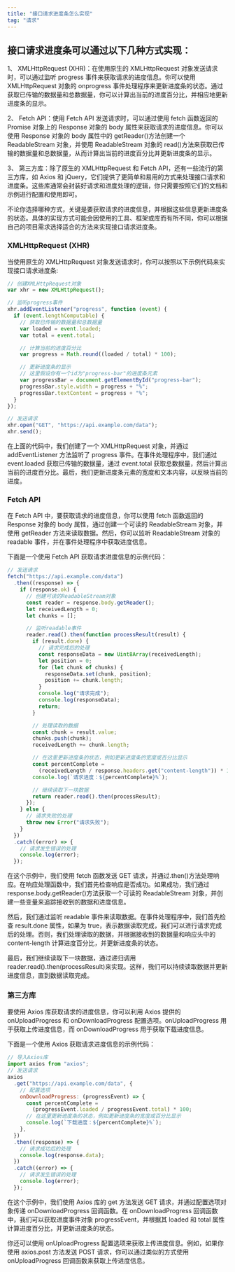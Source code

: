```yaml
---
title: "接口请求进度条怎么实现"
tag: "请求"
---
```


## 接口请求进度条可以通过以下几种方式实现：

1、 XMLHttpRequest (XHR)：在使用原生的 XMLHttpRequest 对象发送请求时，可以通过监听 progress 事件来获取请求的进度信息。你可以使用 XMLHttpRequest 对象的 onprogress 事件处理程序来更新进度条的状态。通过获取已传输的数据量和总数据量，你可以计算出当前的进度百分比，并相应地更新进度条的显示。

2、 Fetch API：使用 Fetch API 发送请求时，可以通过使用 fetch 函数返回的 Promise 对象上的 Response 对象的 body 属性来获取请求的进度信息。你可以使用 Response 对象的 body 属性中的 getReader()方法创建一个 ReadableStream 对象，并使用 ReadableStream 对象的 read()方法来获取已传输的数据量和总数据量，从而计算出当前的进度百分比并更新进度条的显示。

3、 第三方库：除了原生的 XMLHttpRequest 和 Fetch API，还有一些流行的第三方库，如 Axios 和 jQuery，它们提供了更简单和易用的方式来处理接口请求和进度条。这些库通常会封装好请求和进度处理的逻辑，你只需要按照它们的文档和示例进行配置和使用即可。

不论你选择哪种方式，关键是要获取请求的进度信息，并根据这些信息更新进度条的状态。具体的实现方式可能会因使用的工具、框架或库而有所不同，你可以根据自己的项目需求选择适合的方法来实现接口请求进度条。

### XMLHttpRequest (XHR)

当使用原生的 XMLHttpRequest 对象发送请求时，你可以按照以下示例代码来实现接口请求进度条:

```js
// 创建XMLHttpRequest对象
var xhr = new XMLHttpRequest();

// 监听progress事件
xhr.addEventListener("progress", function (event) {
  if (event.lengthComputable) {
    // 获取已传输的数据量和总数据量
    var loaded = event.loaded;
    var total = event.total;

    // 计算当前的进度百分比
    var progress = Math.round((loaded / total) * 100);

    // 更新进度条的显示
    // 这里假设你有一个id为"progress-bar"的进度条元素
    var progressBar = document.getElementById("progress-bar");
    progressBar.style.width = progress + "%";
    progressBar.textContent = progress + "%";
  }
});

// 发送请求
xhr.open("GET", "https://api.example.com/data");
xhr.send();
```

在上面的代码中，我们创建了一个 XMLHttpRequest 对象，并通过 addEventListener 方法监听了 progress 事件。在事件处理程序中，我们通过 event.loaded 获取已传输的数据量，通过 event.total 获取总数据量，然后计算出当前的进度百分比。最后，我们更新进度条元素的宽度和文本内容，以反映当前的进度。

### Fetch API

在 Fetch API 中，要获取请求的进度信息，你可以使用 fetch 函数返回的 Response 对象的 body 属性，通过创建一个可读的 ReadableStream 对象，并使用 getReader 方法来读取数据。然后，你可以监听 ReadableStream 对象的 readable 事件，并在事件处理程序中获取进度信息。

下面是一个使用 Fetch API 获取请求进度信息的示例代码：

```js
// 发送请求
fetch("https://api.example.com/data")
  .then((response) => {
    if (response.ok) {
      // 创建可读的ReadableStream对象
      const reader = response.body.getReader();
      let receivedLength = 0;
      let chunks = [];

      // 监听readable事件
      reader.read().then(function processResult(result) {
        if (result.done) {
          // 请求完成后的处理
          const responseData = new Uint8Array(receivedLength);
          let position = 0;
          for (let chunk of chunks) {
            responseData.set(chunk, position);
            position += chunk.length;
          }
          console.log("请求完成");
          console.log(responseData);
          return;
        }

        // 处理读取的数据
        const chunk = result.value;
        chunks.push(chunk);
        receivedLength += chunk.length;

        // 在这里更新进度条的状态，例如更新进度条的宽度或百分比显示
        const percentComplete =
          (receivedLength / response.headers.get("content-length")) * 100;
        console.log(`请求进度：${percentComplete}%`);

        // 继续读取下一块数据
        return reader.read().then(processResult);
      });
    } else {
      // 请求失败的处理
      throw new Error("请求失败");
    }
  })
  .catch((error) => {
    // 请求发生错误的处理
    console.log(error);
  });
```

在这个示例中，我们使用 fetch 函数发送 GET 请求，并通过.then()方法处理响应。在响应处理函数中，我们首先检查响应是否成功。如果成功，我们通过 response.body.getReader()方法获取一个可读的 ReadableStream 对象，并创建一些变量来追踪接收到的数据和进度信息。

然后，我们通过监听 readable 事件来读取数据。在事件处理程序中，我们首先检查 result.done 属性，如果为 true，表示数据读取完成，我们可以进行请求完成后的处理。否则，我们处理读取的数据，并根据接收到的数据量和响应头中的 content-length 计算进度百分比，并更新进度条的状态。

最后，我们继续读取下一块数据，通过递归调用 reader.read().then(processResult)来实现。这样，我们可以持续读取数据并更新进度信息，直到数据读取完成。

### 第三方库

要使用 Axios 库获取请求的进度信息，你可以利用 Axios 提供的 onUploadProgress 和 onDownloadProgress 配置选项。onUploadProgress 用于获取上传进度信息，而 onDownloadProgress 用于获取下载进度信息。

下面是一个使用 Axios 获取请求进度信息的示例代码：

```js
// 导入Axios库
import axios from "axios";
// 发送请求
axios
  .get("https://api.example.com/data", {
    // 配置选项
    onDownloadProgress: (progressEvent) => {
      const percentComplete =
        (progressEvent.loaded / progressEvent.total) * 100;
      // 在这里更新进度条的状态，例如更新进度条的宽度或百分比显示
      console.log(`下载进度：${percentComplete}%`);
    },
  })
  .then((response) => {
    // 请求成功后的处理
    console.log(response.data);
  })
  .catch((error) => {
    // 请求发生错误的处理
    console.log(error);
  });
```

在这个示例中，我们使用 Axios 库的 get 方法发送 GET 请求，并通过配置选项对象传递 onDownloadProgress 回调函数。在 onDownloadProgress 回调函数中，我们可以获取进度事件对象 progressEvent，并根据其 loaded 和 total 属性计算进度百分比，并更新进度条的状态。

你还可以使用 onUploadProgress 配置选项来获取上传进度信息。例如，如果你使用 axios.post 方法发送 POST 请求，你可以通过类似的方式使用 onUploadProgress 回调函数来获取上传进度信息。
